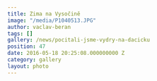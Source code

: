 ```yaml
---
title: Zima na Vysočině
image: "/media/P1040513.JPG"
author: vaclav-beran
tags: []
gallery: /news/pocitali-jsme-vydry-na-dacicku
position: 47
date: 2016-05-18 20:25:08.000000000 Z
category: gallery
layout: photo
---
```

